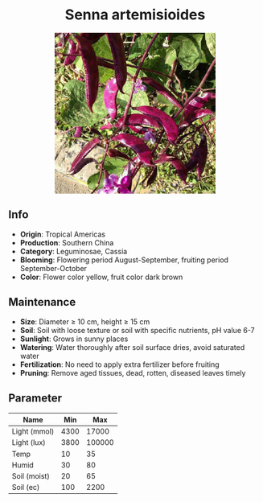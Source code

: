 <h1 align='center'>Senna artemisioides</h1>
<p align="center">
    <img 
        align='center'
        width='320'
        src="../images/senna artemisioides.png" 
        alt='Senna artemisioides' />
</p>

## Info

 - **Origin**: Tropical Americas
 - **Production**: Southern China
 - **Category**: Leguminosae, Cassia
 - **Blooming**: Flowering period August-September, fruiting period September-October
 - **Color**: Flower color yellow, fruit color dark brown

## Maintenance

 - **Size**: Diameter ≥ 10 cm, height ≥ 15 cm
 - **Soil**: Soil with loose texture or soil with specific nutrients, pH value 6-7
 - **Sunlight**: Grows in sunny places
 - **Watering**: Water thoroughly after soil surface dries, avoid saturated water
 - **Fertilization**: No need to apply extra fertilizer before fruiting
 - **Pruning**: Remove aged tissues, dead, rotten, diseased leaves timely

## Parameter

| Name         | Min  | Max   |
|--------------|------|-------|
| Light (mmol) | 4300 | 17000  |
| Light (lux)  | 3800 | 100000 |
| Temp         | 10    | 35    |
| Humid        | 30   | 80    |
| Soil (moist) | 20   | 65    |
| Soil (ec)    | 100  | 2200  |
